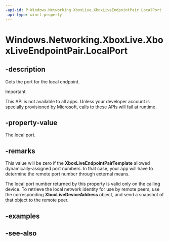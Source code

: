 ```yaml
---
-api-id: P:Windows.Networking.XboxLive.XboxLiveEndpointPair.LocalPort
-api-type: winrt property
---
```


<!-- Property syntax
public string LocalPort { get; }
-->

# Windows.Networking.XboxLive.XboxLiveEndpointPair.LocalPort

## -description

Gets the port for the local endpoint.

> [!IMPORTANT]
> This API is not available to all apps. Unless your developer account is specially provisioned by Microsoft, calls to these APIs will fail at runtime.

## -property-value

The local port.

## -remarks

This value will be zero if the **XboxLiveEndpointPairTemplate** allowed dynamically-assigned port numbers. In that case, your app will have to determine the remote port number through external means. 

The local port number returned by this property is valid only on the calling device. To retrieve the local network identity for use by remote peers, use the corresponding **XboxLiveDeviceAddress** object, and send a snapshot of that object to the remote peer.

## -examples

## -see-also
